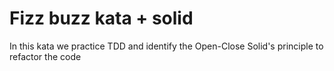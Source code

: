 # Fizz buzz kata + solid

In this kata we practice TDD and identify the Open-Close Solid's principle to refactor the code
